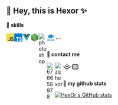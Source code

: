 ## 👋 Hey, this is Hexor ✨


**🔧 skills**  

<p>
  <a href="https://developer.mozilla.org/en-US/docs/Web/JavaScript" target="_blank" rel="noreferrer">
    <img width="22px" align="left" src="https://raw.githubusercontent.com/github/explore/80688e429a7d4ef2fca1e82350fe8e3517d3494d/topics/javascript/javascript.png" title="javascript">
  </a>
  <a href="https://www.typescriptlang.org/" target="_blank" rel="noreferrer">
    <img width="22px" align="left" src="https://raw.githubusercontent.com/github/explore/80688e429a7d4ef2fca1e82350fe8e3517d3494d/topics/typescript/typescript.png" title="typescript">
  </a>
  <a href="https://vuejs.org/" target="_blank" rel="noreferrer">
    <img width="22px" align="left" src="https://raw.githubusercontent.com/github/explore/80688e429a7d4ef2fca1e82350fe8e3517d3494d/topics/vue/vue.png" title="vue">
  </a>
  <a href="https://nodejs.org/en/" target="_blank" rel="noreferrer">
    <img width="22px" align="left" src="https://raw.githubusercontent.com/github/explore/80688e429a7d4ef2fca1e82350fe8e3517d3494d/topics/nodejs/nodejs.png" title="nodejs">
  </a>
  <img width="22px" align="left" src="https://www.adobe.com/content/dam/acom/one-console/icons_rebrand/ps_appicon.svg" title="photoshop">
  <img width="22px" align="left" src="https://raw.githubusercontent.com/github/explore/80688e429a7d4ef2fca1e82350fe8e3517d3494d/topics/docker/docker.png" title="docker">
  <img width="22px" align="left" src="https://raw.githubusercontent.com/github/explore/80688e429a7d4ef2fca1e82350fe8e3517d3494d/topics/mysql/mysql.png" title="mysql">
</p>
<br />
<br />

**📧 contact me** 
<p>
  <a href="#676658978"><img width="22px" align="left" title="QQ-676658978" alt="676658978" src="https://cdn.jsdelivr.net/npm/simple-icons@3.1.0/icons/tencentqq.svg" /></a>
  <a target="_blank" href="https://github.com/zqhexor"><img width="22px" align="left" title="Github" alt="zqhexor"  src="https://cdn.jsdelivr.net/npm/simple-icons@3.1.0/icons/github.svg" /></a>
  <a target="_blank" href="https://juejin.cn/user/3500492880358429/posts"><img width="22px" align="left" title="掘金" alt="zqhexor" src="https://github.com/zqhexor/zqhexor/blob/main/juejin.svg" /></a>
  <a target="_blank" href="https://space.bilibili.com/185647762"><img width="22px" align="left" title="bilibili" alt="zqhexor" src="https://github.com/zqhexor/zqhexor/blob/main/bilibili.svg" /></a>
</p>
<br />
<br />

**📌 my github stats** 

<a href="http://www.github.com/zqhexor">
  <img src="https://github-readme-stats.vercel.app/api?username=zqhexor&show_icons=true&theme=tokyonight" alt="HexOr's GitHub stats"/>
</a>



<!--
**zqhexor/zqhexor** is a ✨ _special_ ✨ repository because its `README.md` (this file) appears on your GitHub profile.

Here are some ideas to get you started:

- 🔭 I’m currently working on ...
- 🌱 I’m currently learning ...
- 👯 I’m looking to collaborate on ...
- 🤔 I’m looking for help with ...
- 💬 Ask me about ...
- 📫 How to reach me: ...
- 😄 Pronouns: ...
- ⚡ Fun fact: ...
-->

